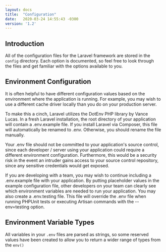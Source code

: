 ```yaml
---
layout: docs
title:  "Configuration"
date:   2020-03-24 14:55:43 -0300
version: '1.2'
---
```


## Introduction

All of the configuration files for the Laravel framework are stored in the `config` directory. Each option is documented, so feel free to look through the files and get familiar with the options available to you.

## Environment Configuration

It is often helpful to have different configuration values based on the environment where the application is running. For example, you may wish to use a different cache driver locally than you do on your production server.

To make this a cinch, Laravel utilizes the DotEnv PHP library by Vance Lucas. In a fresh Laravel installation, the root directory of your application will contain a .env.example file. If you install Laravel via Composer, this file will automatically be renamed to .env. Otherwise, you should rename the file manually.

Your .env file should not be committed to your application's source control, since each developer / server using your application could require a different environment configuration. Furthermore, this would be a security risk in the event an intruder gains access to your source control repository, since any sensitive credentials would get exposed.

If you are developing with a team, you may wish to continue including a .env.example file with your application. By putting placeholder values in the example configuration file, other developers on your team can clearly see which environment variables are needed to run your application. You may also create a .env.testing file. This file will override the .env file when running PHPUnit tests or executing Artisan commands with the --env=testing option.

## Environment Variable Types

All variables in your `.env` files are parsed as strings, so some reserved values have been created to allow you to return a wider range of types from the `env()`
